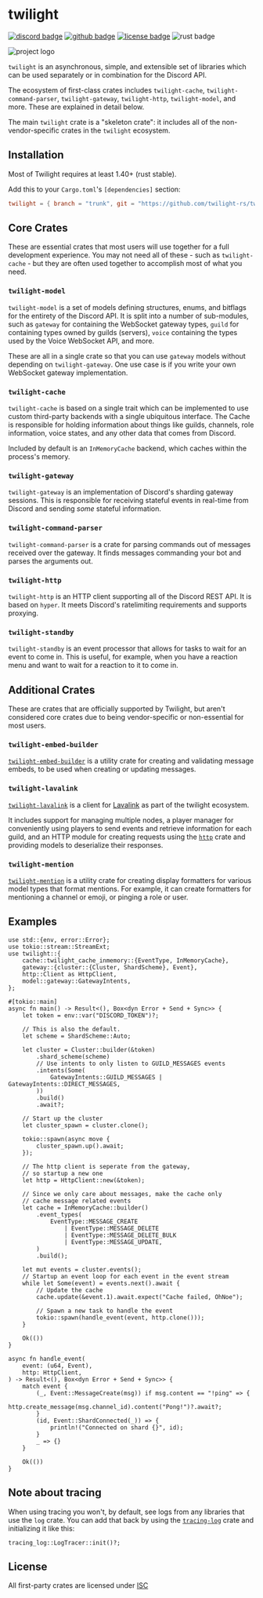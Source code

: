 <!-- cargo-sync-readme start -->

# twilight

[![discord badge][]][discord link] [![github badge][]][github link] [![license badge][]][license link] ![rust badge]

![project logo][logo]

`twilight` is an asynchronous, simple, and extensible set of libraries which can
be used separately or in combination for the Discord API.

The ecosystem of first-class crates includes `twilight-cache`,
`twilight-command-parser`, `twilight-gateway`, `twilight-http`, `twilight-model`,
and more. These are explained in detail below.

The main `twilight` crate is a "skeleton crate": it includes all of the
non-vendor-specific crates in the `twilight` ecosystem.

## Installation

Most of Twilight requires at least 1.40+ (rust stable).

Add this to your `Cargo.toml`'s `[dependencies]` section:

```toml
twilight = { branch = "trunk", git = "https://github.com/twilight-rs/twilight.git" }
```

## Core Crates

These are essential crates that most users will use together for a full
development experience. You may not need all of these - such as
`twilight-cache` - but they are often used together to accomplish most of
what you need.

### `twilight-model`

`twilight-model` is a set of models defining structures, enums, and bitflags
for the entirety of the Discord API. It is split into a number of
sub-modules, such as `gateway` for containing the WebSocket gateway types,
`guild` for containing types owned by guilds (servers), `voice` containing
the types used by the Voice WebSocket API, and more.

These are all in a single crate so that you can use `gateway` models without
depending on `twilight-gateway`. One use case is if you write your own WebSocket
gateway implementation.

### `twilight-cache`

`twilight-cache` is based on a single trait which can be implemented to use
custom third-party backends with a single ubiquitous interface. The Cache is
responsible for holding information about things like guilds, channels, role
information, voice states, and any other data that comes from Discord.

Included by default is an `InMemoryCache` backend, which caches within the
process's memory.

### `twilight-gateway`

`twilight-gateway` is an implementation of Discord's sharding gateway sessions.
This is responsible for receiving stateful events in real-time from Discord
and sending *some* stateful information.

### `twilight-command-parser`

`twilight-command-parser` is a crate for parsing commands out of messages
received over the gateway. It finds messages commanding your bot and parses
the arguments out.

### `twilight-http`

`twilight-http` is an HTTP client supporting all of the Discord REST API. It is
based on `hyper`. It meets Discord's ratelimiting requirements and supports
proxying.

### `twilight-standby`

`twilight-standby` is an event processor that allows for tasks to wait for an
event to come in. This is useful, for example, when you have a reaction menu
and want to wait for a reaction to it to come in.

## Additional Crates

These are crates that are officially supported by Twilight, but aren't
considered core crates due to being vendor-specific or non-essential for most
users.

### `twilight-embed-builder`

[`twilight-embed-builder`] is a utility crate for creating and validating
message embeds, to be used when creating or updating messages.

### `twilight-lavalink`

[`twilight-lavalink`] is a client for [Lavalink] as part of the twilight
ecosystem.

It includes support for managing multiple nodes, a player manager for
conveniently using players to send events and retrieve information for each
guild, and an HTTP module for creating requests using the [`http`] crate and
providing models to deserialize their responses.

### `twilight-mention`

[`twilight-mention`] is a utility crate for creating display formatters for
various model types that format mentions. For example, it can create
formatters for mentioning a channel or emoji, or pinging a role or user.

## Examples

```rust,no_run
use std::{env, error::Error};
use tokio::stream::StreamExt;
use twilight::{
    cache::twilight_cache_inmemory::{EventType, InMemoryCache},
    gateway::{cluster::{Cluster, ShardScheme}, Event},
    http::Client as HttpClient,
    model::gateway::GatewayIntents,
};

#[tokio::main]
async fn main() -> Result<(), Box<dyn Error + Send + Sync>> {
    let token = env::var("DISCORD_TOKEN")?;

    // This is also the default.
    let scheme = ShardScheme::Auto;

    let cluster = Cluster::builder(&token)
        .shard_scheme(scheme)
        // Use intents to only listen to GUILD_MESSAGES events
        .intents(Some(
            GatewayIntents::GUILD_MESSAGES | GatewayIntents::DIRECT_MESSAGES,
        ))
        .build()
        .await?;

    // Start up the cluster
    let cluster_spawn = cluster.clone();

    tokio::spawn(async move {
        cluster_spawn.up().await;
    });

    // The http client is seperate from the gateway,
    // so startup a new one
    let http = HttpClient::new(&token);

    // Since we only care about messages, make the cache only
    // cache message related events
    let cache = InMemoryCache::builder()
        .event_types(
            EventType::MESSAGE_CREATE
                | EventType::MESSAGE_DELETE
                | EventType::MESSAGE_DELETE_BULK
                | EventType::MESSAGE_UPDATE,
        )
        .build();

    let mut events = cluster.events();
    // Startup an event loop for each event in the event stream
    while let Some(event) = events.next().await {
        // Update the cache
        cache.update(&event.1).await.expect("Cache failed, OhNoe");

        // Spawn a new task to handle the event
        tokio::spawn(handle_event(event, http.clone()));
    }

    Ok(())
}

async fn handle_event(
    event: (u64, Event),
    http: HttpClient,
) -> Result<(), Box<dyn Error + Send + Sync>> {
    match event {
        (_, Event::MessageCreate(msg)) if msg.content == "!ping" => {
            http.create_message(msg.channel_id).content("Pong!")?.await?;
        }
        (id, Event::ShardConnected(_)) => {
            println!("Connected on shard {}", id);
        }
        _ => {}
    }

    Ok(())
}
```

## Note about tracing

When using tracing you won't, by default, see logs from any libraries that use the
`log` crate. You can add that back by using the [`tracing-log`] crate and
initializing it like this:
```rust,ignore
tracing_log::LogTracer::init()?;
```

## License

All first-party crates are licensed under [ISC][LICENSE.md]

[LICENSE.md]: https://github.com/twilight-rs/twilight/blob/trunk/LICENSE.md
[Lavalink]: https://github.com/Frederikam/Lavalink
[`http`]: https://crates.io/crates/http
[discord badge]: https://img.shields.io/discord/745809834183753828?color=%237289DA&label=discord%20server&logo=discord&style=for-the-badge
[discord link]: https://discord.gg/7jj8n7D
[docs:discord:sharding]: https://discord.com/developers/docs/topics/gateway#sharding
[github badge]: https://img.shields.io/badge/github-twilight-6f42c1.svg?style=for-the-badge&logo=github
[github link]: https://github.com/twilight-rs/twilight
[license badge]: https://img.shields.io/badge/license-ISC-blue.svg?style=for-the-badge&logo=pastebin
[license link]: https://github.com/twilight-rs/twilight/blob/trunk/LICENSE.md
[logo]: https://raw.githubusercontent.com/twilight-rs/twilight/trunk/logo.png
[rust badge]: https://img.shields.io/badge/rust-stable-93450a.svg?style=for-the-badge&logo=rust
[`twilight-embed-builder`]: https://github.com/twilight-rs/twilight/tree/trunk/utils/embed-builder
[`twilight-lavalink`]: https://github.com/twilight-rs/twilight/tree/trunk/lavalink
[`twilight-mention`]: https://github.com/twilight-rs/twilight/tree/trunk/utils/mention
[`tracing-log`]: https://github.com/tokio-rs/tracing/tree/master/tracing-log

<!-- cargo-sync-readme end -->
